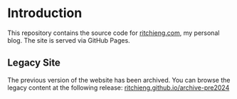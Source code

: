 # Introduction

This repository contains the source code for [ritchieng.com](https://ritchieng.com), my personal blog. The site is served via GitHub Pages.

## Legacy Site

The previous version of the website has been archived. You can browse the legacy content at the following release: [ritchieng.github.io/archive-pre2024](https://github.com/ritchieng/ritchieng.github.io/releases/tag/archive-pre2024)
